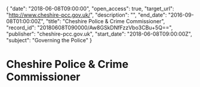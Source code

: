 {
  "date": "2018-06-08T09:00:00", 
  "open_access": true, 
  "target_url": "http://www.cheshire-pcc.gov.uk/", 
  "description": "", 
  "end_date": "2016-09-08T01:00:00Z", 
  "title": "Cheshire Police & Crime Commissioner", 
  "record_id": "20180608T090000/Aw8GSkDNfFzzVbo3CBu+5Q==", 
  "publisher": "cheshire-pcc.gov.uk", 
  "start_date": "2018-06-08T09:00:00Z", 
  "subject": "Governing the Police"
}

# Cheshire Police & Crime Commissioner

